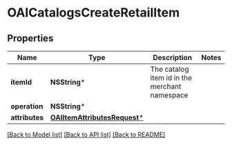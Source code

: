 # OAICatalogsCreateRetailItem

## Properties
Name | Type | Description | Notes
------------ | ------------- | ------------- | -------------
**itemId** | **NSString*** | The catalog item id in the merchant namespace | 
**operation** | **NSString*** |  | 
**attributes** | [**OAIItemAttributesRequest***](OAIItemAttributesRequest.md) |  | 

[[Back to Model list]](../README.md#documentation-for-models) [[Back to API list]](../README.md#documentation-for-api-endpoints) [[Back to README]](../README.md)


